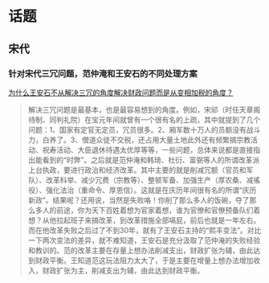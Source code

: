 # 话题


## 宋代
### 针对宋代三冗问题，范仲淹和王安石的不同处理方案

[为什么王安石不从解决三冗的角度解决财政问题而是从变相加税的角度？](https://www.zhihu.com/question/285136419/answer/447339437)

>解决三冗问题是最基本，也是最容易想到的角度。例如，宋祁（时任天章阁待制、同判礼院）在宝元年间就曾有一个很有名的上疏，其中就提到了几个问题：1、国家有定官无定员，冗员很多。2、厢军数十万人的员额没有战斗力，白养了。3、僧道众徒不交税，还占用大量土地此外还有频繁搞宗教活动、祝寿活动、大臣退休待遇太优厚等等，一些问题，总体来说都是直接指出能看到的“时弊”。之后就是范仲淹和韩琦、杜衍、富弼等人的所谓改革派上台执政，要进行政治和经济改革。其中主要的就是削减冗额（官员和军队）、改革科举、减少冗费（宗教等）、整顿军备、加强生产（厚农桑、减徭役）、强化法治（重命令、厚恩信）。这就是在庆历年间很有名的所谓“庆历新政”。结果呢？还用说，当然是失败咯！你削了那么多人的饭碗，夺了那么多人的前途，你为天下百姓着想为官家着想，谁为官僚和官僚预备队们着想？从他拉起班子来搞改革，到改革措施全部嗝屁，前后也就是一年左右。而在他改革失败之后过了不到30年，就有了王安石主持的“熙丰变法”。对比一下两次变法的差异，就不难知道，王安石是充分汲取了范仲淹的失败经验和教训的。范的改革主要在存量上想办法削减支出，财政扩张为辅，由此达到财政平衡。王知道范这玩法阻力太大了，于是主要在增量上想办法增加收入，财政扩张为主，削减支出为辅，由此达到财政平衡。